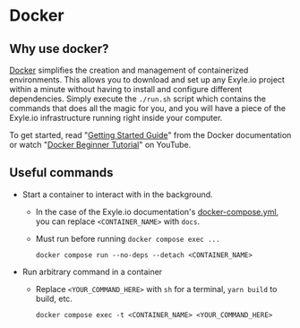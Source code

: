 # Docker

## Why use docker?

[Docker](https://docker.com) simplifies the creation and management of
containerized environments. This allows you to download and set up any Exyle.io
project within a minute without having to install and configure different
dependencies. Simply execute the `./run.sh` script which contains the commands
that does all the magic for you, and you will have a piece of the Exyle.io
infrastructure running right inside your computer.

To get started, read
"[Getting Started Guide](https://docs.docker.com/get-started)" from the Docker
documentation or watch
"[Docker Beginner Tutorial](https://www.youtube.com/watch?v=gAkwW2tuIqE)" on
YouTube.

## Useful commands

- Start a container to interact with in the background.

  - In the case of the
    Exyle.io documentation's
    [docker-compose.yml](https://github.com/exyleio/exyleio/blob/master/docker-compose.yml),
    you can replace `<CONTAINER_NAME>` with `docs`.

  - Must run before running `docker compose exec ...`

    ```
    docker compose run --no-deps --detach <CONTAINER_NAME>
    ```

- Run arbitrary command in a container

  - Replace `<YOUR_COMMAND_HERE>` with `sh` for a terminal, `yarn build` to build, etc.

    ```
    docker compose exec -t <CONTAINER_NAME> <YOUR_COMMAND_HERE>
    ```
